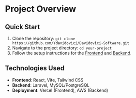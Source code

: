 # Project Overview

## Quick Start

1. Clone the repository: `git clone https://github.com/Ydavidovici/Davidovici-Software.git`
2. Navigate to the project directory: `cd your-project`
3. Follow the setup instructions for the [Frontend](project-architecture.md#frontend-setup) and [Backend](project-architecture.md#backend-setup).

## Technologies Used

- **Frontend**: React, Vite, Tailwind CSS
- **Backend**: Laravel, MySQL/PostgreSQL
- **Deployment**: Vercel (Frontend), AWS (Backend)
